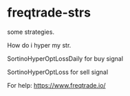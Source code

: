 # freqtrade-strs
some strategies.

How do i hyper my str.

SortinoHyperOptLossDaily for buy signal

SortinoHyperOptLoss for sell signal

For help:
https://www.freqtrade.io/
